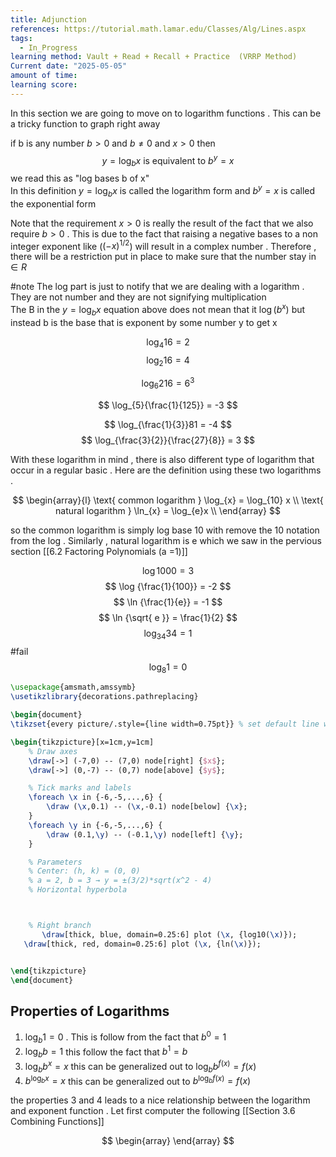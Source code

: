 ```yaml
---
title: Adjunction
references: https://tutorial.math.lamar.edu/Classes/Alg/Lines.aspx
tags:
  - In_Progress
learning method: Vault + Read + Recall + Practice  (VRRP Method)
Current date: "2025-05-05"
amount of time: 
learning score:
---
```

In this section we are going to move on to logarithm functions . This can be a tricky function to graph right  away  


if  b is any number  $b>0$ and  $b\neq 0$  and $x>0$ then 
$$
y = \log_{b}x  \text{ is equivalent to } b^y  = x  
$$
we read this as "log bases b of x"  
In this definition  $y=\log_{b}x$ is called the logarithm  form and  $b^y = x$ is called the exponential form 

Note that the requirement  $x>0$ is really the result of the fact that we also require $b>0$ . This is due to the fact that raising a negative bases to a non integer exponent like ($(-x)^{1/2}$) will result in a complex number  . Therefore , there will be a restriction put in place to make sure that the number stay in $\in R$ 




#note
	The log part is just to notify that we are dealing with a logarithm . They are not number and they are not signifying multiplication  
	The B in the $y=\log_{b}x$ equation  above does not mean that it $\log(b^x)$ but instead b is the base that is exponent by  some number y  to get x 

$$
\log_{4}16   = 2  
$$
$$
\log_{2}16  =  4
$$

$$
\log_{6}216  =  6^3  
$$

$$
\log_{5}{\frac{1}{125}}  =  -3
$$

$$
\log_{\frac{1}{3}}81 = -4  
$$
$$
\log_{\frac{3}{2}}{\frac{27}{8}}   =  3  
$$

With these logarithm in mind , there is also different type of logarithm  that occur in a regular basic . Here are the definition using these two logarithms  . 

$$
\begin{array}{l}
\text{ common  logarithm } \log_{x} = \log_{10}  x  \\
\text{ natural logarithm } \ln_{x}  = \log_{e}x \\
\end{array}
$$

so the common logarithm  is simply log base 10 with remove the 10 notation from the log . Similarly ,  natural logarithm is  e which we saw in the pervious section [[6.2 Factoring Polynomials (a  =1)]]

$$
\log{1000} = 3
$$
$$
\log {\frac{1}{100}} = -2
$$
$$
\ln {\frac{1}{e}}  = -1
$$
$$
\ln {\sqrt{ e }}   = \frac{1}{2}
$$
$$ 
\log_{34}{34}  = 1 
$$
#fail 
$$
\log_{8}{1}  =   0 
$$




```tikz
\usepackage{amsmath,amssymb}
\usetikzlibrary{decorations.pathreplacing}

\begin{document}
\tikzset{every picture/.style={line width=0.75pt}} % set default line width

\begin{tikzpicture}[x=1cm,y=1cm]
    % Draw axes
    \draw[->] (-7,0) -- (7,0) node[right] {$x$};
    \draw[->] (0,-7) -- (0,7) node[above] {$y$};

    % Tick marks and labels
    \foreach \x in {-6,-5,...,6} {
        \draw (\x,0.1) -- (\x,-0.1) node[below] {\x};
    }
    \foreach \y in {-6,-5,...,6} {
        \draw (0.1,\y) -- (-0.1,\y) node[left] {\y};
    }

    % Parameters
    % Center: (h, k) = (0, 0)
    % a = 2, b = 3 → y = ±(3/2)*sqrt(x^2 - 4)
    % Horizontal hyperbola



    % Right branch
       \draw[thick, blue, domain=0.25:6] plot (\x, {log10(\x)});
   \draw[thick, red, domain=0.25:6] plot (\x, {ln(\x)});


\end{tikzpicture}
\end{document}

```


##  Properties of Logarithms 

1. $\log_{b}1 = 0$  . This is follow from the fact that $b^0=1$ 
2. $\log_{b}b=1$ this follow the fact that $b^1 = b$ 
3. $\log_{b}b^x=x$ this can be generalized out to $\log_{b}b^{f(x)}=f(x)$
4. $b^{\log_{b}x} =x$ this can be generalized out to $b^{\log_{b}f(x)}=f(x)$


the  properties  3 and 4  leads to a nice  relationship between  the logarithm and exponent function . Let first computer the following [[Section 3.6  Combining Functions]] 

$$
\begin{array}
\end{array}
$$